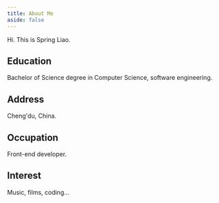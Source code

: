 ```yaml
---
title: About Me
aside: false
---
```


Hi. This is Spring Liao.

## Education

Bachelor of Science degree in Computer Science, software engineering.

## Address

Cheng'du, China.

## Occupation

Front-end developer.

## Interest

Music, films, coding...